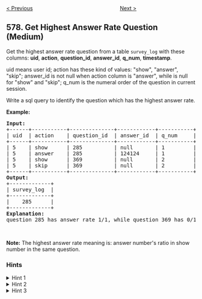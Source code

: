 <!--|This file generated by command(leetcode description); DO NOT EDIT.    |-->
<!--+----------------------------------------------------------------------+-->
<!--|@author    openset <openset.wang@gmail.com>                           |-->
<!--|@link      https://github.com/openset                                 |-->
<!--|@home      https://github.com/openset/leetcode                        |-->
<!--+----------------------------------------------------------------------+-->

[< Previous](https://github.com/openset/leetcode/tree/master/problems/employee-bonus "Employee Bonus")
　　　　　　　　　　　　　　　　
[Next >](https://github.com/openset/leetcode/tree/master/problems/find-cumulative-salary-of-an-employee "Find Cumulative Salary of an Employee")

## 578. Get Highest Answer Rate Question (Medium)

<p>Get the highest answer rate question from a table <code>survey_log</code> with these columns: <b>uid</b>, <b>action</b>, <b>question_id</b>, <b>answer_id</b>, <b>q_num</b>, <b>timestamp</b>.</p>

<p>uid means user id; action has these kind of values: &quot;show&quot;, &quot;answer&quot;, &quot;skip&quot;; answer_id is not null when action column is &quot;answer&quot;, while is null for &quot;show&quot; and &quot;skip&quot;; q_num is the numeral order of the question in current session.</p>

<p>Write a sql query to identify the question which has the highest answer rate.</p>

<p><b>Example:</b></p>

<pre><b>Input:</b>
+------+-----------+--------------+------------+-----------+------------+
| uid  | action    | question_id  | answer_id  | q_num     | timestamp  |
+------+-----------+--------------+------------+-----------+------------+
| 5    | show      | 285          | null       | 1         | 123        |
| 5    | answer    | 285          | 124124     | 1         | 124        |
| 5    | show      | 369          | null       | 2         | 125        |
| 5    | skip      | 369          | null       | 2         | 126        |
+------+-----------+--------------+------------+-----------+------------+
<b>Output:</b>
+-------------+
| survey_log  |
+-------------+
|    285      |
+-------------+
<b>Explanation:</b>
question 285 has answer rate 1/1, while question 369 has 0/1 answer rate, so output 285.
</pre>

<p>&nbsp;</p>

<p><b>Note:</b> The highest answer rate meaning is: answer number&#39;s ratio in show number in the same question.</p>

### Hints
<details>
<summary>Hint 1</summary>
Try to find all question ids by group
</details>

<details>
<summary>Hint 2</summary>
Try to find each group answer number and show number.
</details>

<details>
<summary>Hint 3</summary>
Rank all the rates (answer/(answer+show)) and return the max one
</details>
